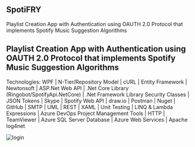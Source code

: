 ## SpotiFRY
Playlist Creation App with Authentication using OAUTH 2.0 Protocol that implements Spotify Music Suggestion Algorithms

Playlist Creation App with Authentication using OAUTH 2.0 Protocol that implements Spotify Music Suggestion Algorithms
--------------------------------------------------------------------------------------------------------------------
Technologies: WPF | N-Tier/Repository Model | cURL | Entity Framework | Newtonsoft | ASP.Net Web API | .Net Core Library (Ringobot/SpotifyApi.NetCore) | .Net Framework Library Security Classes | JSON Tokens | Skype | Spotify Web API | draw.io | Postman | Nuget | GitHub | SMTP | UML | REST | XAML | Unit Testing | LINQ & Lambda Expressions | Azure DevOps Project Management Tools | HTTP | TeamViewer | Azure SQL Server Database | Azure Web Services | Apache log4net

![login](https://user-images.githubusercontent.com/31869613/57558020-cc598c80-7341-11e9-97b9-a955d2267a98.png)


